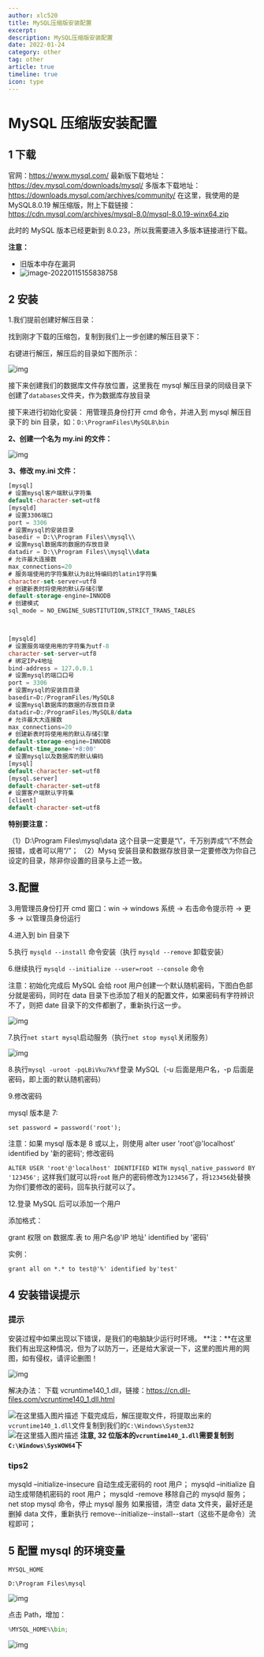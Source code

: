 ```yaml
---
author: xlc520
title: MySQL压缩版安装配置
excerpt: 
description: MySQL压缩版安装配置
date: 2022-01-24
category: other
tag: other
article: true
timeline: true
icon: type
---
```


# MySQL 压缩版安装配置

## 1 下载

官网：<https://www.mysql.com/>
最新版下载地址：<https://dev.mysql.com/downloads/mysql/>
多版本下载地址：<https://downloads.mysql.com/archives/community/>
在这里，我使用的是 MySQL8.0.19 解压缩版，附上下载链接：<https://cdn.mysql.com/archives/mysql-8.0/mysql-8.0.19-winx64.zip>

此时的 MySQL 版本已经更新到 8.0.23，所以我需要进入多版本链接进行下载。

**注意：**

- 旧版本中存在漏洞
- ![image-20220115155838758](https://bitbucket.org/xlc520/blogasset/raw/main/images2/image-20220115155838758.png)

## 2 安装

1.我们提前创建好解压目录：

找到刚才下载的压缩包，复制到我们上一步创建的解压目录下：

右键进行解压，解压后的目录如下图所示：

![img](https://bitbucket.org/xlc520/blogasset/raw/main/images2/aHR0cHM6Ly9ibG9nLmNzZG4ubmV0L3dlaXhpbl80NDU3NzU0Mw.png)

接下来创建我们的数据库文件存放位置，这里我在 mysql 解压目录的同级目录下创建了`databases`文件夹，作为数据库存放目录

接下来进行初始化安装：
用管理员身份打开 cmd 命令，并进入到 mysql 解压目录下的 bin 目录，如：`D:\ProgramFiles\MySQL8\bin`

**2、创建一个名为 my.ini 的文件：**

![img](https://bitbucket.org/xlc520/blogasset/raw/main/images2/ZmFuZ3poZW5naGVpdGk.png)

**3、修改 my.ini 文件：**

```sql
[mysql]
# 设置mysql客户端默认字符集
default-character-set=utf8
[mysqld]
# 设置3306端口
port = 3306
# 设置mysql的安装目录
basedir = D:\\Program Files\\mysql\\
# 设置mysql数据库的数据的存放目录
datadir = D:\\Program Files\\mysql\\data
# 允许最大连接数
max_connections=20
# 服务端使用的字符集默认为8比特编码的latin1字符集
character-set-server=utf8
# 创建新表时将使用的默认存储引擎
default-storage-engine=INNODB
# 创建模式
sql_mode = NO_ENGINE_SUBSTITUTION,STRICT_TRANS_TABLES



[mysqld]
# 设置服务端使⽤用的字符集为utf-8
character-set-server=utf8
# 绑定IPv4地址
bind-address = 127.0.0.1
# 设置mysql的端⼝口号
port = 3306
# 设置mysql的安装⽬目录
basedir=D:/ProgramFiles/MySQL8
# 设置mysql数据库的数据的存放⽬目录
datadir=D:/ProgramFiles/MySQL8/data
# 允许最⼤大连接数
max_connections=20
# 创建新表时将使⽤用的默认存储引擎
default-storage-engine=INNODB
default-time_zone='+8:00'
# 设置mysql以及数据库的默认编码
[mysql]
default-character-set=utf8
[mysql.server]
default-character-set=utf8
# 设置客户端默认字符集
[client]
default-character-set=utf8
```

**特别要注意：**

（1）D:\Program Files\mysql\data 这个目录一定要是“\”，千万别弄成“\”不然会报错，或者可以用“/”；
（2）Mysq 安装目录和数据存放目录一定要修改为你自己设定的目录，除非你设置的目录与上述一致。

## 3.配置

3.用管理员身份打开 cmd 窗口：win -> windows 系统 -> 右击命令提示符 -> 更多 -> 以管理员身份运行

4.进入到 bin 目录下

5.执行 `mysqld --install` 命令安装（执行 `mysqld --remove` 卸载安装）

6.继续执行 `mysqld --initialize --user=root --console` 命令

注意：初始化完成后 MySQL 会给 root 用户创建一个默认随机密码，下图白色部分就是密码，同时在 data
目录下也添加了相关的配置文件，如果密码有字符辨识不了，则把 date 目录下的文件都删了，重新执行这一步。

![img](https://bitbucket.org/xlc520/blogasset/raw/main/images2/1780812-20190829212537656-1187829463.png)

7.执行`net start mysql`启动服务（执行`net stop mysql`关闭服务）

![img](https://bitbucket.org/xlc520/blogasset/raw/main/images2/1780812-20190829212232857-537058421.png)

8.执行`mysql -uroot -pqLBiVku7k%f`登录 MySQL（-u 后面是用户名，-p 后面是密码，即上面的默认随机密码）

9.修改密码

mysql 版本是 7:

`set password = password('root');`

注意：如果 mysql 版本是 8 或以上，则使用 alter user 'root'@'localhost' identified by '新的密码'; 修改密码

`ALTER USER 'root'@'localhost' IDENTIFIED WITH mysql_native_password BY '123456';`
这样我们就可以将`roo`t 账户的密码修改为`123456`了，将`123456`处替换为你们要修改的密码，回车执行就可以了。

12.登录 MySQL 后可以添加一个用户

添加格式：

grant 权限 on 数据库.表 to 用户名@'IP 地址' identified by '密码'

实例：

`grant all on *.* to test@'%' identified by'test'`

## 4 安装错误提示

### 提示

安装过程中如果出现以下错误，是我们的电脑缺少运行时环境。
**注：**在这里我们有出现这种情况，但为了以防万一，还是给大家说一下，这里的图片用的网图，如有侵权，请评论删图！

![img](https://bitbucket.org/xlc520/blogasset/raw/main/images2/20200131203311761.png)

解决办法：
下载 vcruntime140_1.dll，链接：<https://cn.dll-files.com/vcruntime140_1.dll.html>

![在这里插入图片描述](https://bitbucket.org/xlc520/blogasset/raw/main/images2/16422331874666.png)
下载完成后，解压提取文件，将提取出来的`vcruntime140_1.dll`文件复制到我们的`C:\Windows\System32`
![在这里插入图片描述](https://bitbucket.org/xlc520/blogasset/raw/main/images2/16422331874677.png)
**注意, 32 位版本的`vcruntime140_1.dll`需要复制到`C:\Windows\SysWOW64`下**

### tips2

mysqld –initialize-insecure 自动生成无密码的 root 用户；
mysqld –initialize 自动生成带随机密码的 root 用户；
mysqld -remove 移除自己的 mysqld 服务；
net stop mysql 命令，停止 mysql 服务
如果报错，清空 data 文件夹，最好还是删掉 data 文件，重新执行 remove--initialize--install--start（这些不是命令）流程即可；

## 5 配置 mysql 的环境变量

```vbnet
MYSQL_HOME

D:\Program Files\mysql
```

![img](https://bitbucket.org/xlc520/blogasset/raw/main/images2/20200303112518670.png)

点击 Path，增加：

```python
%MYSQL_HOME%\bin;
```

![img](https://bitbucket.org/xlc520/blogasset/raw/main/images2/20190831112741174.png)
